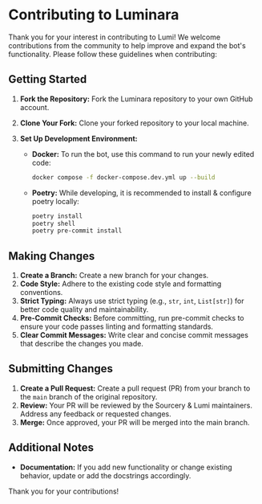 # Contributing to Luminara

Thank you for your interest in contributing to Lumi! We welcome contributions from the community to help improve and
expand the bot's functionality. Please follow these guidelines when contributing:

## Getting Started

1. **Fork the Repository:** Fork the Luminara repository to your own GitHub account.

2. **Clone Your Fork:** Clone your forked repository to your local machine.

3. **Set Up Development Environment:**

    * **Docker:** To run the bot, use this command to run your newly edited code:

      ```bash
      docker compose -f docker-compose.dev.yml up --build
      ```

    * **Poetry:** While developing, it is recommended to install & configure poetry locally:

      ```bash
      poetry install
      poetry shell
      poetry pre-commit install
      ```

## Making Changes

1. **Create a Branch:** Create a new branch for your changes.
2. **Code Style:** Adhere to the existing code style and formatting conventions.
3. **Strict Typing:** Always use strict typing (e.g., `str`, `int`, `List[str]`) for better code quality and
   maintainability.
4. **Pre-Commit Checks:** Before committing, run pre-commit checks to ensure your code passes linting and formatting
   standards.
5. **Clear Commit Messages:** Write clear and concise commit messages that describe the changes you made.

## Submitting Changes

1. **Create a Pull Request:** Create a pull request (PR) from your branch to the `main` branch of the original
   repository.
2. **Review:** Your PR will be reviewed by the Sourcery & Lumi maintainers. Address any feedback or requested changes.
3. **Merge:** Once approved, your PR will be merged into the main branch.

## Additional Notes

* **Documentation:** If you add new functionality or change existing behavior, update or add the docstrings accordingly.

Thank you for your contributions!
